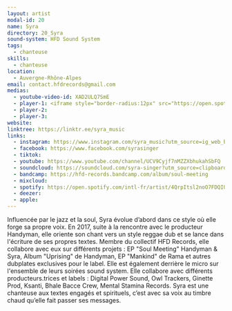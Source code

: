 ```yaml
---
layout: artist
modal-id: 20
name: Syra
directory: 20_Syra
sound-system: HFD Sound System
tags: 
  - chanteuse
skills: 
  - chanteuse
location:
  - Auvergne-Rhône-Alpes
email: contact.hfdrecords@gmail.com
medias:
  - youtube-video-id: XAD2ULQ7SmE
  - player-1: <iframe style="border-radius:12px" src="https://open.spotify.com/embed/album/506vdMl5uTlZHBTEVExbiM?utm_source=generator" width="100%" height="352" frameBorder="0" allowfullscreen="" allow="autoplay; clipboard-write; encrypted-media; fullscreen; picture-in-picture" loading="lazy"></iframe>
  - player-2: 
  - player-3: 
website: 
linktree: https://linktr.ee/syra_music
links:
  - instagram: https://www.instagram.com/syra_music?utm_source=ig_web_button_share_sheet&igsh=ZDNlZDc0MzIxNw== 
  - facebook: https://www.facebook.com/syrasinger
  - tiktok: 
  - youtube: https://www.youtube.com/channel/UCV9Cyjf7nMZZXbhukahSbFQ
  - soundcloud: https://soundcloud.com/syra-singer?utm_source=clipboard&utm_medium=text&utm_campaign=social_sharing
  - bandcamp: https://hfd-records.bandcamp.com/album/soul-meeting
  - mixcloud: 
  - spotify: https://open.spotify.com/intl-fr/artist/4QrpItsl2noO7FDQIQbL7M?si=ojx6ziT3QLGffDG87aJJuw
  - deezer: 
  - apple: 
---
```


Influencée par le jazz et la soul, Syra évolue d’abord dans ce style où elle forge sa propre voix. En 2017, suite à la rencontre avec le producteur Handyman, elle oriente son chant vers un style reggae dub et se lance dans l'écriture de ses propres textes. Membre du collectif HFD Records, elle collabore avec eux sur différents projets : EP "Soul Meeting" Handyman & Syra, Album "Uprising" de Handyman, EP "Mankind" de Rama et autres dubplates exclusives pour le label. Elle est également derrière le micro sur l'ensemble de leurs soirées sound system. Elle collabore avec différents producteurs.trices et labels : Digital Power Sound, Owl Trackers, Ginette Prod, Ksanti, Bhale Bacce Crew, Mental Stamina Records. Syra est une chanteuse aux textes engagés et spirituels, c’est avec sa voix au timbre chaud qu’elle fait passer ses messages.
